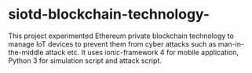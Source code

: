 # siotd-blockchain-technology-
This project experimented Ethereum private blockchain technology to manage IoT devices to prevent them from cyber attacks such as man-in-the-middle attack etc. It uses ionic-framework 4 for mobile application, Python 3 for simulation script and attack script.
